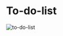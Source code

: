 # To-do-list
![to-do-list](https://github.com/user-attachments/assets/69c9957c-39d1-4bf1-94a0-177245153fb2)

